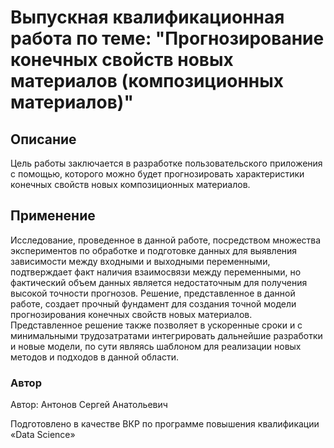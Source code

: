 # Выпускная квалификационная работа по теме: "Прогнозирование конечных свойств новых материалов (композиционных материалов)"

## Описание
Цель работы заключается в разработке пользовательского приложения с помощью, которого можно будет прогнозировать характеристики конечных свойств новых композиционных материалов.

## Применение
Исследование, проведенное в данной работе, посредством множества экспериментов по обработке и подготовке данных для выявления зависимости между входными и выходными переменными, подтверждает факт наличия взаимосвязи между переменными, но фактический объем данных является недостаточным для получения высокой точности прогнозов. Решение, представленное в данной работе, создает прочный фундамент для создания точной модели прогнозирования конечных свойств новых материалов. 
Представленное решение также позволяет в ускоренные сроки и с минимальными трудозатратами интегрировать дальнейшие разработки и новые модели, по сути являясь шаблоном для реализации новых методов и подходов в данной области.

### Автор
Автор: Антонов Сергей Анатольевич

Подготовлено в качестве ВКР по программе повышения квалификации «Data Science»
